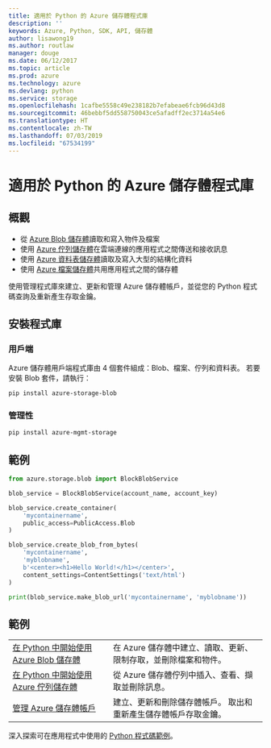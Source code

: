 ```yaml
---
title: 適用於 Python 的 Azure 儲存體程式庫
description: ''
keywords: Azure, Python, SDK, API, 儲存體
author: lisawong19
ms.author: routlaw
manager: douge
ms.date: 06/12/2017
ms.topic: article
ms.prod: azure
ms.technology: azure
ms.devlang: python
ms.service: storage
ms.openlocfilehash: 1cafbe5558c49e238182b7efabeae6fcb96d43d8
ms.sourcegitcommit: 46bebbf5dd558750043ce5afadff2ec3714a54e6
ms.translationtype: HT
ms.contentlocale: zh-TW
ms.lasthandoff: 07/03/2019
ms.locfileid: "67534199"
---
```

# <a name="azure-storage-libraries-for-python"></a>適用於 Python 的 Azure 儲存體程式庫

## <a name="overview"></a>概觀
- 從 [Azure Blob 儲存體](https://docs.microsoft.com/azure/storage/storage-python-how-to-use-blob-storage)讀取和寫入物件及檔案
- 使用 [Azure 佇列儲存體](https://docs.microsoft.com/azure/storage/storage-python-how-to-use-queue-storage)在雲端連線的應用程式之間傳送和接收訊息
- 使用 [Azure 資料表儲存體](https://docs.microsoft.com/azure/storage/storage-python-how-to-use-table-storage)讀取及寫入大型的結構化資料 
- 使用 [Azure 檔案儲存體](https://docs.microsoft.com/azure/storage/storage-python-how-to-use-file-storage)共用應用程式之間的儲存體

使用管理程式庫來建立、更新和管理 Azure 儲存體帳戶，並從您的 Python 程式碼查詢及重新產生存取金鑰。

## <a name="install-the-libraries"></a>安裝程式庫

### <a name="client"></a>用戶端

Azure 儲存體用戶端程式庫由 4 個套件組成：Blob、檔案、佇列和資料表。 若要安裝 Blob 套件，請執行：

```bash
pip install azure-storage-blob
```

### <a name="management"></a>管理性

```bash
pip install azure-mgmt-storage
```

## <a name="example"></a>範例
```python
from azure.storage.blob import BlockBlobService

blob_service = BlockBlobService(account_name, account_key)

blob_service.create_container(
    'mycontainername',
    public_access=PublicAccess.Blob
)

blob_service.create_blob_from_bytes(
    'mycontainername',
    'myblobname',
    b'<center><h1>Hello World!</h1></center>',
    content_settings=ContentSettings('text/html')
)

print(blob_service.make_blob_url('mycontainername', 'myblobname'))
```

## <a name="samples"></a>範例

| | |
|--|--|
| [在 Python 中開始使用 Azure Blob 儲存體](https://docs.microsoft.com/azure/storage/blobs/storage-python-how-to-use-blob-storage) | 在 Azure 儲存體中建立、讀取、更新、限制存取，並刪除檔案和物件。 |
| [在 Python 中開始使用 Azure 佇列儲存體](https://docs.microsoft.com/azure/storage/queues/storage-python-how-to-use-queue-storage) | 從 Azure 儲存體佇列中插入、查看、擷取並刪除訊息。 | 
| [管理 Azure 儲存體帳戶](https://azure.microsoft.com/resources/samples/storage-python-manage) | 建立、更新和刪除儲存體帳戶。 取出和重新產生儲存體帳戶存取金鑰。

深入探索可在應用程式中使用的 [Python 程式碼範例](https://azure.microsoft.com/resources/samples/?platform=python)。

